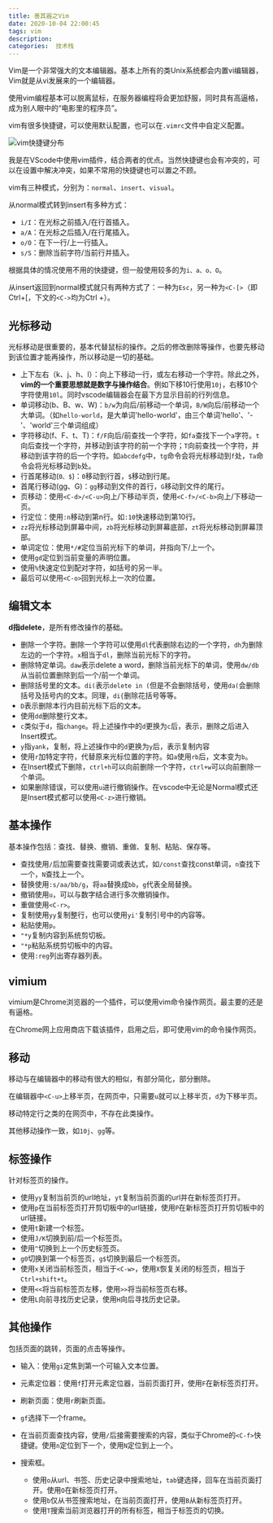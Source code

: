 ```yaml
---
title: 善其器之Vim
date: 2020-10-04 22:00:45
tags: vim
description:
categories:  技术栈
---
```


Vim是一个非常强大的文本编辑器。基本上所有的类Unix系统都会内置vi编辑器，Vim就是从vi发展来的一个编辑器。

使用vim编程基本可以脱离鼠标，在服务器编程将会更加舒服，同时具有高逼格，成为别人眼中的“电影里的程序员”。

vim有很多快捷键，可以使用默认配置，也可以在`.vimrc`文件中自定义配置。

![vim快捷键分布](vim.jpg)

我是在VScode中使用vim插件，结合两者的优点。当然快捷键也会有冲突的，可以在设置中解决冲突，如果不常用的快捷键也可以置之不顾。

vim有三种模式，分别为：`normal`、`insert`、`visual`。

从normal模式转到insert有多种方式：

- `i/I`：在光标之前插入/在行首插入。
- `a/A`：在光标之后插入/在行尾插入。
- `o/O`：在下一行/上一行插入。
- `s/S`：删除当前字符/当前行并插入。

根据具体的情况使用不用的快捷键，但一般使用较多的为`i、a、o、O`。

从insert返回到normal模式就只有两种方式了：一种为`Esc`，另一种为`<C-[>`（即Ctrl+[，下文的`<C->`均为Ctrl +）。

## 光标移动

光标移动是很重要的，基本代替鼠标的操作。之后的修改删除等操作，也要先移动到该位置才能再操作，所以移动是一切的基础。

- 上下左右（k、j、h、l）：向上下移动一行，或左右移动一个字符。除此之外，**vim的一个重要思想就是数字与操作结合**。例如下移10行使用`10j`，右移10个字符使用`10l`。同时vscode编辑器会在最下方显示目前的行列信息。
- 单词移动(b、B、w、W)：`b/w`为向后/前移动一个单词，`B/W`向后/前移动一个大单词。（如`hello-world`，是大单词'hello-world'，由三个单词'hello'、'-'、'world'三个单词组成）
- 字符移动(f、F、t、T)：`f/F`向后/前查找一个字符，如`fa`查找下一个`a`字符。`t`向后查找一个字符，并移动到该字符的前一个字符；`T`向前查找一个字符，并移动到该字符的后一个字符。如`abcdefg`中，`tg`命令会将光标移动到`f`处，`Ta`命令会将光标移动到`b`处。
- 行首尾移动(`0、$`)：`0`移动到行首，`$`移动到行尾。
- 首尾行移动(gg、G)：`gg`移动到文件的首行，`G`移动到文件的尾行。
- 页移动：使用`<C-d>/<C-u>`向上/下移动半页，使用`<C-f>/<C-b>`向上/下移动一页。
- 行定位：使用`:n`移动到第n行。如`:10`快速移动到第10行。
- `zz`将光标移动到屏幕中间，`zb`将光标移动到屏幕底部，`zt`将光标移动到屏幕顶部。
- 单词定位：使用`*/#`定位当前光标下的单词，并指向下/上一个。
- 使用`gd`定位到当前变量的声明位置。
- 使用`%`快速定位到配对字符，如括号的另一半。
- 最后可以使用`<C-o>`回到光标上一次的位置。

## 编辑文本

**d指delete**，是所有修改操作的基础。

- 删除一个字符。删除一个字符可以使用`dl`代表删除右边的一个字符，`dh`为删除左边的一个字符。`x`相当于`dl`，删除当前光标下的字符。
- 删除特定单词。`daw`表示delete a word，删除当前光标下的单词，使用`dw/db`从当前位置删除到后一个/前一个单词。
- 删除括号里的文本。`di(`表示`delete in (`但是不会删除括号，使用`da(`会删除括号及括号内的文本。同理，`di{`删除花括号等等。
- `D`表示删除本行内目前光标下后的文本。
- 使用`dd`删除整行文本。
- `c`类似于`d`，指`change`。将上述操作中的`d`更换为`c`后，表示，删除之后进入Insert模式。
- `y`指`yank`，复制，将上述操作中的`d`更换为`y`后，表示复制内容
- 使用`r`加特定字符，代替原来光标位置的字符。如`a`使用`rb`后，文本变为`b`。
- 在Insert模式下删除，`ctrl+h`可以向前删除一个字符，`ctrl+w`可以向前删除一个单词。
- 如果删除错误，可以使用`u`进行撤销操作。在vscode中无论是Normal模式还是Insert模式都可以使用`<C-z>`进行撤销。

## 基本操作

基本操作包括：查找、替换、撤销、重做、复制、粘贴、保存等。

- 查找使用`/`后加需要查找需要词或表达式，如`/const`查找const单词，`n`查找下一个，`N`查找上一个。
- 替换使用`:s/aa/bb/g`，将`aa`替换成`bb`，`g`代表全局替换。
- 撤销使用`u`，可以与数字结合进行多次撤销操作。
- 重做使用`<C-r>`。
- 复制使用`yy`复制整行，也可以使用`yi'`复制引号中的内容等。
- 粘贴使用`p`。
- `"*y`复制内容到系统剪切板。
- `"*p`粘贴系统剪切板中的内容。
- 使用`:reg`列出寄存器列表。

## vimium

vimium是Chrome浏览器的一个插件，可以使用vim命令操作网页。最主要的还是有逼格。

在Chrome网上应用商店下载该插件，启用之后，即可使用vim的命令操作网页。

## 移动

移动与在编辑器中的移动有很大的相似，有部分简化，部分删除。

在编辑器中`<C-u>`上移半页，在网页中，只需要`u`就可以上移半页，`d`为下移半页。

移动特定行之类的在网页中，不存在此类操作。

其他移动操作一致，如`10j`、`gg`等。

## 标签操作

针对标签页的操作。

- 使用`yy`复制当前页的url地址，`yt`复制当前页面的url并在新标签页打开。
- 使用`p`在当前标签页打开剪切板中的url链接，使用`P`在新标签页打开剪切板中的url链接。
- 使用`t`新建一个标签。
- 使用`J/K`切换到前/后一个标签页。
- 使用`^`切换到上一个历史标签页。
- `g0`切换到第一个标签页，`g$`切换到最后一个标签页。
- 使用`x`关闭当前标签页，相当于`<C-w>`，使用`X`恢复关闭的标签页，相当于`Ctrl+shift+t`。
- 使用`<<`将当前标签页左移，使用`>>`将当前标签页右移。
- 使用`L`向前寻找历史记录，使用`H`向后寻找历史记录。

## 其他操作

包括页面的跳转，页面的点击等操作。

- 输入：使用`gi`定焦到第一个可输入文本位置。

- 元素定位器：使用`f`打开元素定位器，当前页面打开，使用`F`在新标签页打开。

- 刷新页面：使用`r`刷新页面。

- `gf`选择下一个frame。

- 在当前页面查找内容，使用`/`后接需要搜索的内容，类似于Chrome的`<C-f>`快捷键。使用`n`定位到下一个，使用`N`定位到上一个。

- 搜索框。

  - 使用`o`从url、书签、历史记录中搜索地址，`tab`键选择，回车在当前页面打开。使用`O`在新标签页打开。
  - 使用`b`仅从书签搜索地址，在当前页面打开，使用`B`从新标签页打开。
  - 使用`T`搜索当前浏览器打开的所有标签，相当于标签页的切换。

  

